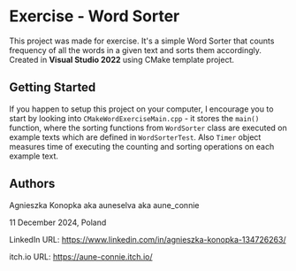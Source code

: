 # Exercise - Word Sorter

This project was made for exercise. It's a simple Word Sorter that counts frequency of all the words in a given text and sorts them accordingly.
Created in **Visual Studio 2022** using CMake template project.

## Getting Started

If you happen to setup this project on your computer, I encourage you to start by looking into `CMakeWordExerciseMain.cpp` - it stores the `main()` function, where the sorting functions from `WordSorter` class are executed on example texts which are defined in `WordSorterTest`. 
Also `Timer` object measures time of executing the counting and sorting operations on each example text.

## Authors

Agnieszka Konopka aka auneselva aka aune_connie

11 December 2024, Poland

LinkedIn URL: https://www.linkedin.com/in/agnieszka-konopka-134726263/

itch.io URL: https://aune-connie.itch.io/
